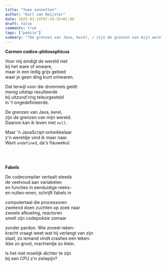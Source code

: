 ```yaml
---
title: "Twee sonnetten"
author: "Karl van Heijster"
date: 2025-03-14T07:54:55+01:00
draft: false
comments: true
tags: ["poëzie"]
summary: "*De grenzen van Java, kerel, / zijn de grenzen van mijn wereld. / Daarom kan ik leven met `null`. // Maar 'n JavaScript-ontwikkelaar / z'n wereldje vind ik maar naar. / Want `undefined`, da's flauwekul.*"
---
```


**Carmen codico-philosophicus**


Voor mij eindigt de wereld niet
<br>
bij het ware of onware,
<br>
maar in een ledig grijs gebied
<br>
waar je geen ding kunt ontwaren.
<br>


Dat terwijl voor die drommels geldt:
<br>
menig uitstap resulteerde
<br>
bij uitzond'ring teleurgesteld
<br>
in 't ongedefinieerde.
<br>


De grenzen van Java, kerel,
<br>
zijn de grenzen van mijn wereld.
<br>
Daarom kan ik leven met `null`.
<br>


Maar 'n JavaScript-ontwikkelaar
<br>
z'n wereldje vind ik maar naar.
<br>
Want `undefined`, da's flauwekul.


<br>
<br>


**Fabels**


De codecompiler vertaalt steeds
<br>
de veelvoud aan variabelen 
<br>
en functies in eenduidige reeks-
<br>
en nullen-enen, schrijft fabels in


computertaal die processoren
<br>
zwetend doen zuchten op zoek naar
<br>
zwoele afkoeling, reactoren
<br>
smelt zijn codepoëzie zomaar


zonder pardon. Wie zoveel reken-
<br>
kracht vraagt weet wat hij verlangt van zijn
<br>
slaaf, zo iemand vindt crashes een teken: 
<br>
ikke zo groot, machientje zo klein.


Is het niet moeilijk dichter te zijn
<br>
bij een CPU z'n zielepijn?
